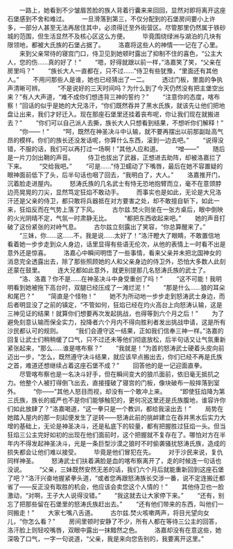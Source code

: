 　　一路上，她看到不少皱眉苦脸的族人背着行囊来来回回，显然对即将离开这座石堡感到不舍和难过。
　　一旦滑落到第三，不仅分配到的石堡房间要小上许多，一部分人甚至无法再居住其中，必须得迁至外街营区。尽管那里仍然属于铁砂城的范围，但生活显然不及核心区这么方便。
　　毕竟围绕绿洲与湖泊的几块有限领地，都被大氏族的石堡占据了。
　　洛嘉将这些人的神情一一记在了心里。
　　来到父亲常待的寝宫门口，侍卫见到她顿时露出了抑制不住的喜色，“公主大人，您的伤……真的好了！”
　　“嗯，好得就跟以前一样，”洛嘉笑了笑，“父亲在房里吗？”
　　“族长大人一直都在，只不过……”侍卫有些犹豫，“里面还有其他人。”
　　不用问那些人是谁，她也已经猜出了一二。
　　透过门板，里面的争执声清晰可辨。
　　“不是说好的三天时间吗？为什么到了今天仍然没有把主堡空出来？”有人大声道，“难不成你们想违背三神的誓约？”
　　“注意你的态度，喀布察！”回话的似乎是她的大兄洛汗，“你们既然吞并了黑水氏族，就该先让他们把地盘让出来，我们才好迁入。现在那座石堡里还挂着丧布呢，你让我们现在就搬进去？”
　　“你们可以自己派人去撕，族长大人只想看到结果，不想听你们解释！”
　　“你——！”
　　“呵，既然在神圣决斗中认输，就不要再摆出以前那副趾高气昂的模样。你们的族长还没发话呢，你算什么东西，滚到一边去吧。”
　　“说得没错，不服的话，我们可以再打过一场啊！”其他人应和道。
　　“噌——”
　　随后是一片刀剑出鞘的声音。
　　侍卫也拔出了武器，正想进去助阵，却被洛嘉拦了下来。
　　“交给我吧。”
　　“可是……”侍卫蠕动了下嘴唇，最后在她不容置疑的眼神面前低下了头，后半句话也咽了回去，“我明白了，大人。”
　　洛嘉推开门，沉着脸走进屋内。
　　怒涛氏族的几名武士有恃无恐地抱臂而立，毫不在意颈脖边亮晃晃的刀尖，显然笃定狂焰不敢动手。
　　而事实也是如此，无论是大兄洛汗还是父亲的侍卫，都只敢将兵器抵在对方要害之处，却不敢擅自斩下，如此一来，狂焰反而在气势上落了下风。
　　古尔兹.焚火则坐在一张方桌后，眼中倒映的火光阴晴不定，气氛一时肃静无比。
　　“都把东西收起来吧。”
　　她的声音打破了这份紧张的对峙气息。
　　古尔兹立刻露出了笑容，“你总算醒来了。”
　　“三妹，你……这……不，我是说……太好了！”洛汗瞪大了眼睛，不敢置信地看着她一步步走到众人身边，话里显得有些语无伦次，从他的表情上一时看不出是意外还是惊喜。
　　洛嘉心中瞬间明悟了一些事情，看来父亲并未把北国神女的消息完全透露出去，除了那些照顾她的人和父亲身边的侍卫外，恐怕大多数人此刻还蒙在鼓里。
　　连大兄都如此意外，就更别提那几名怒涛氏族的武士了。
　　“洛、洛嘉？你不是……在神圣决斗中身受重创了吗！”
　　“这不可能！我明明看到她被拖下高台时，双腿已经压成了一滩烂泥！”
　　“那是什么……狼的耳朵和尾巴？”
　　“简直是个怪物！”
　　她不为所动地一步步走到怒涛武士身边，而后者明显没了之前的镇定，“不管如何，狂焰已经在灼火高台上向怒涛认输，这是三神见证的结果！就算你们想要再次发起挑战，也得等到六个月之后！”
　　为了避免刻意认输而保全实力，投降者六个月内不得向胜利者发出挑战申请，这是所有沙民都认可的规则。
　　“我们会遵守这一结果，正如我们信奉三神一样。”洛嘉的回复让武士们稍稍缓了口气，只不过还未等他们彻底放松，后半句话又让气氛重新紧张起来，“那么……谁是喀布察？”
　　“我就是！”为首的怒涛武士硬着头皮向前迈出一步，“怎么，既然遵守决斗结果，就应该早点搬出去，你们已经不再是氏族之首，难道还想继续占着这座石堡不成？”
　　回答他的是一记迎面直拳。
　　尽管喀布察也是一名决斗好手，但在瞬间变大的狼爪面前，依旧毫无抵抗之力。他整个人被打得倒飞出去，直接撞破了寝宫的门板，像块破布一般摔落到室外。
　　“你——”其他人怒目而视，却没有一个敢冲上来。
　　“即使狂焰降为第三氏族，族长的威严也不是你们能够触犯的，更何况这里还是氏族腹地，谁容许你们如此放肆了？”洛嘉喝道，“这一拳只是一个教训，都给我滚出去！”
　　局势在她踏入屋内的那一刻起便发生了逆转——怒涛此前的挑衅建立在吞并黑水后实力大增的基础上，无论是神圣决斗，还是私底下的较量，都有把握胜过狂焰一头。但当狂焰三公主完好如初的出现在他们面前时，这个把握就不复存在了。哪怕对方在半年内不得发起神圣决斗，光是一条巨型沙漠之狼时不时偷袭骚扰怒涛氏族，造成的损失都会让他们难以接受。
　　毕竟是他们冒犯在先。
　　对于沙民来说，复仇同样神圣。
　　怒涛武士们扶着满脸是血的喀布察离开了，走的时候连一句话也没说。
　　“父亲，三妹既然安然无恙的话，我们六个月后就能重新回到这座石堡了吧？”洛汗兴奋地握紧拳头道，“或者您再跟怒涛族长交涉一番，说不定连搬迁都省了——反正没有取胜的机会，他应该会卖您这个人情的！”
　　其他侍卫也一脸激动，“对啊，王子大人说得没错。”
　　“我这就去让大家停下来。”
　　“还有，别忘了把那些留在石堡里的怒涛氏族赶出去。”
　　“还有他们带来的东西，叫他们一同搬走！”
　　大家七嘴八舌道。
　　古尔兹.焚火咳嗽两声，将目光望向女儿，“你怎么看？”
　　房间里顿时安静了不少，所有人都在等待三公主的回答，洛汗脸上则轻咬嘴唇，双眼中露出一抹黯然之色。
　　洛嘉却没有在意这些，她深吸了口气，一字一句说道，“父亲，我是来向您告别的，我要离开这里。”